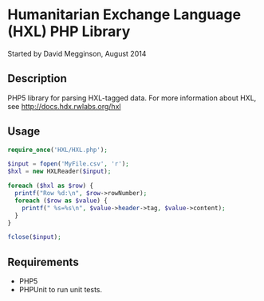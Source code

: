 # Humanitarian Exchange Language (HXL) PHP Library

Started by David Megginson, August 2014


## Description

PHP5 library for parsing HXL-tagged data.  For more information about HXL, see http://docs.hdx.rwlabs.org/hxl


## Usage

```php
require_once('HXL/HXL.php');

$input = fopen('MyFile.csv', 'r');
$hxl = new HXLReader($input);

foreach ($hxl as $row) {
  printf("Row %d:\n", $row->rowNumber);
  foreach ($row as $value) {
    printf(" %s=%s\n", $value->header->tag, $value->content);
  }
}

fclose($input);
```

## Requirements

* PHP5
* PHPUnit to run unit tests.
